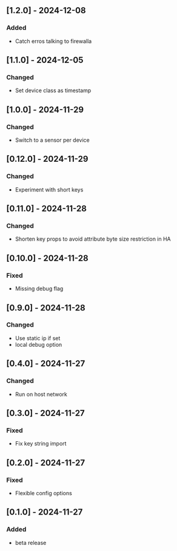 ## [1.2.0] - 2024-12-08

### Added

- Catch erros talking to firewalla

## [1.1.0] - 2024-12-05

### Changed

- Set device class as timestamp

## [1.0.0] - 2024-11-29

### Changed

- Switch to a sensor per device

## [0.12.0] - 2024-11-29

### Changed

- Experiment with short keys

## [0.11.0] - 2024-11-28

### Changed

- Shorten key props to avoid attribute byte size restriction in HA

## [0.10.0] - 2024-11-28

### Fixed

- Missing debug flag

## [0.9.0] - 2024-11-28

### Changed

- Use static ip if set
- local debug option

## [0.4.0] - 2024-11-27

### Changed

- Run on host network

## [0.3.0] - 2024-11-27

### Fixed

- Fix key string import

## [0.2.0] - 2024-11-27

### Fixed

- Flexible config options

## [0.1.0] - 2024-11-27

### Added

- beta release
